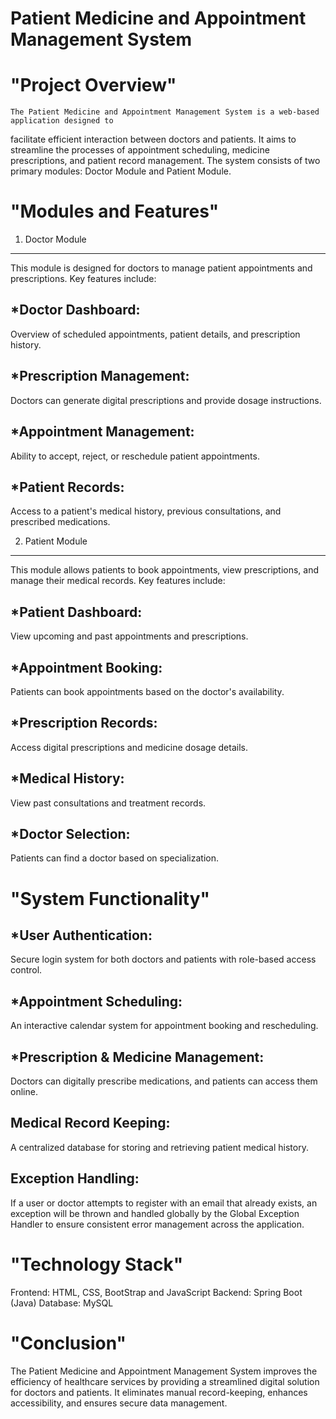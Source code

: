 Patient Medicine and Appointment Management System
==================================================
"Project Overview"
==================
	The Patient Medicine and Appointment Management System is a web-based application designed to 
facilitate efficient interaction between doctors and patients. It aims to streamline the processes 
of appointment scheduling, medicine prescriptions, and patient record management.
	 The system consists of two primary modules: Doctor Module and Patient Module.

"Modules and Features"
======================
1. Doctor Module
----------------
This module is designed for doctors to manage patient appointments and prescriptions. 
Key features include:

*Doctor Dashboard:
----------------
Overview of scheduled appointments, patient details, and prescription history.

*Prescription Management: 
------------------------
Doctors can generate digital prescriptions and provide dosage instructions.
 
*Appointment Management:
---------------------- 
Ability to accept, reject, or reschedule patient appointments.

*Patient Records:
---------------
Access to a patient's medical history, previous consultations, and prescribed medications.

2. Patient Module
-----------------
This module allows patients to book appointments, view prescriptions, and manage their medical records. 
Key features include:

*Patient Dashboard: 
------------------
View upcoming and past appointments and prescriptions.

*Appointment Booking:
---------------------
Patients can book appointments based on the doctor's availability.

*Prescription Records: 
--------------------
Access digital prescriptions and medicine dosage details.

*Medical History:
----------------- 
View past consultations and treatment records.

*Doctor Selection:
------------------
 Patients can find a doctor based on specialization.

"System Functionality"
======================

*User Authentication:
---------------------
 Secure login system for both doctors and patients with role-based access control.

*Appointment Scheduling: 
------------------------
An interactive calendar system for appointment booking and rescheduling.

*Prescription & Medicine Management: 
-----------------------------------
Doctors can digitally prescribe medications, and patients can access them online.

Medical Record Keeping: 
----------------------
A centralized database for storing and retrieving patient medical history.

Exception Handling: 
----------------------
If a user or doctor attempts to register with an email that already exists, an exception will be thrown and handled globally by the Global Exception Handler to ensure consistent error management across the application.

"Technology Stack"
==================
Frontend: HTML, CSS, BootStrap and JavaScript
Backend: Spring Boot (Java)
Database: MySQL

"Conclusion"
============
The Patient Medicine and Appointment Management System improves the efficiency of healthcare 
services by providing a streamlined digital solution for doctors and patients. It eliminates 
manual record-keeping, enhances accessibility, and ensures secure data management.















